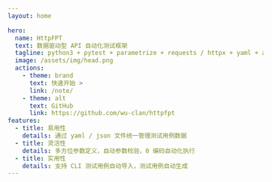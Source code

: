 ```yaml
---
layout: home

hero:
  name: HttpFPT
  text: 数据驱动型 API 自动化测试框架
  tagline: python3 + pytest + parametrize + requests / httpx + yaml + allure + redis + mysql + pydantic + log + 飞书 / 钉钉 /企微/ 邮箱通知...
  image: /assets/img/head.png
  actions:
    - theme: brand
      text: 快速开始 >
      link: /note/
    - theme: alt
      text: GitHub
      link: https://github.com/wu-clan/httpfpt
features:
  - title: 易用性
    details: 通过 yaml / json 文件统一管理测试用例数据
  - title: 灵活性
    details: 多方位参数定义，自动参数校验，0 编码自动化执行
  - title: 实用性
    details: 支持 CLI 测试用例自动导入，测试用例自动生成
---
```

